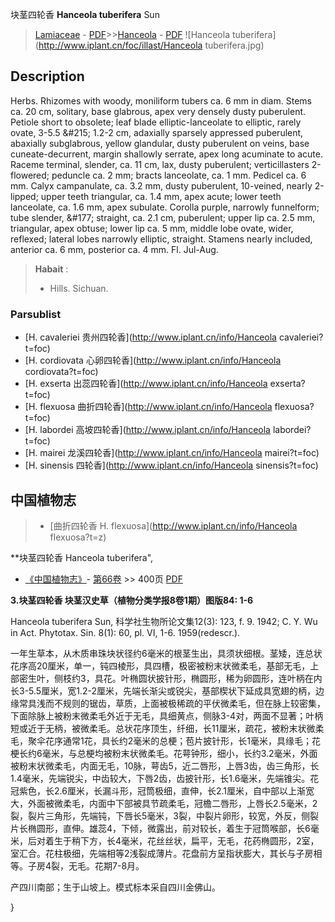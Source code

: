 块茎四轮香 **Hanceola tuberifera** Sun

> [Lamiaceae](http://www.iplant.cn/info/Lamiaceae?t=foc) - [PDF](http://www.iplant.cn/foc/pdf/Lamiaceae.pdf)>>[Hanceola](http://www.iplant.cn/info/Hanceola?t=foc) - [PDF](http://www.iplant.cn/foc/pdf/Hanceola.pdf)
![Hanceola tuberifera](http://www.iplant.cn/foc/illast/Hanceola tuberifera.jpg)

## Description

Herbs. Rhizomes with woody, moniliform tubers ca. 6 mm in diam. Stems ca. 20 cm, solitary, base glabrous, apex very densely dusty puberulent. Petiole short to obsolete; leaf blade elliptic-lanceolate to elliptic, rarely ovate, 3-5.5 &amp;#215; 1.2-2 cm, adaxially sparsely appressed puberulent, abaxially subglabrous, yellow glandular, dusty puberulent on veins, base cuneate-decurrent, margin shallowly serrate, apex long acuminate to acute. Raceme terminal, slender, ca. 11 cm, lax, dusty puberulent; verticillasters 2-flowered; peduncle ca. 2 mm; bracts lanceolate, ca. 1 mm. Pedicel ca. 6 mm. Calyx campanulate, ca. 3.2 mm, dusty puberulent, 10-veined, nearly 2-lipped; upper teeth triangular, ca. 1.4 mm, apex acute; lower teeth lanceolate, ca. 1.6 mm, apex subulate. Corolla purple, narrowly funnelform; tube slender, &amp;#177; straight, ca. 2.1 cm, puberulent; upper lip ca. 2.5 mm, triangular, apex obtuse; lower lip ca. 5 mm, middle lobe ovate, wider, reflexed; lateral lobes narrowly elliptic, straight. Stamens nearly included, anterior ca. 6 mm, posterior ca. 4 mm. Fl. Jul-Aug.

> **Habait** : 
>* Hills. Sichuan.

### Parsublist

* [H.  cavaleriei  贵州四轮香](http://www.iplant.cn/info/Hanceola cavaleriei?t=foc)
* [H.  cordiovata  心卵四轮香](http://www.iplant.cn/info/Hanceola cordiovata?t=foc)
* [H.  exserta  出蕊四轮香](http://www.iplant.cn/info/Hanceola exserta?t=foc)
* [H.  flexuosa  曲折四轮香](http://www.iplant.cn/info/Hanceola flexuosa?t=foc)
* [H.  labordei  高坡四轮香](http://www.iplant.cn/info/Hanceola labordei?t=foc)
* [H.  mairei  龙溪四轮香](http://www.iplant.cn/info/Hanceola mairei?t=foc)
* [H.  sinensis  四轮香](http://www.iplant.cn/info/Hanceola sinensis?t=foc)

## 中国植物志

> * [曲折四轮香  H.  flexuosa](http://www.iplant.cn/info/Hanceola flexuosa?t=z)

**块茎四轮香 Hanceola tuberifera",

* [《中国植物志》](http://www.iplant.cn/frps)- [第66卷](http://www.iplant.cn/frps/vol/66) >> 400页 [PDF](http://www.iplant.cn/frps/pdf/66/400.PDF)

**3.块茎四轮香 块茎汉史草（植物分类学报8卷1期）图版84: 1-6**

Hanceola tuberifera Sun, 科学社生物所论文集12(3): 123, f. 9. 1942; C. Y. Wu in Act. Phytotax. Sin. 8(1): 60, pl. VI, 1-6. 1959(redescr.).

一年生草本，从木质串珠块状径约6毫米的根茎生出，具须状细根。茎矮，连总状花序高20厘米，单一，钝四棱形，具四槽，极密被粉末状微柔毛，基部无毛，上部密生叶，侧枝约3，具花。叶椭圆状披针形，椭圆形，稀为卵圆形，连叶柄在内长3-5.5厘米，宽1.2-2厘米，先端长渐尖或锐尖，基部楔状下延成具宽翅的柄，边缘常具浅而不规则的锯齿，草质，上面被极稀疏的平伏微柔毛，但在脉上较密集，下面除脉上被粉末微柔毛外近于无毛，具细黄点，侧脉3-4对，两面不显著；叶柄短或近于无柄，被微柔毛。总状花序顶生，纤细，长11厘米，疏花，被粉末状微柔毛，聚伞花序通常1花，具长约2毫米的总梗；苞片披针形，长1毫米，具缘毛；花梗长约6毫米，与总梗均被粉末状微柔毛。花萼钟形，细小，长约3.2毫米，外面被粉末状微柔毛，内面无毛，10脉，萼齿5，近二唇形，上唇3齿，齿三角形，长1.4毫米，先端锐尖，中齿较大，下唇2齿，齿披针形，长1.6毫米，先端锥尖。花冠紫色，长2.6厘米，长漏斗形，冠筒极细，直伸，长2.1厘米，自中部以上渐宽大，外面被微柔毛，内面中下部被具节疏柔毛，冠檐二唇形，上唇长2.5毫米，2裂，裂片三角形，先端钝，下唇长5毫米，3裂，中裂片卵形，较宽，外反，侧裂片长椭圆形，直伸。雄蕊4，下倾，微露出，前对较长，着生于冠筒喉部，长6毫米，后对着生于稍下方，长4毫米，花丝丝状，扁平，无毛，花药椭圆形，2室，室汇合。花柱极细，先端相等2浅裂成薄片。花盘前方呈指状膨大，其长与子房相等。子房4裂，无毛。花期7-8月。

产四川南部；生于山坡上。模式标本采自四川金佛山。

}